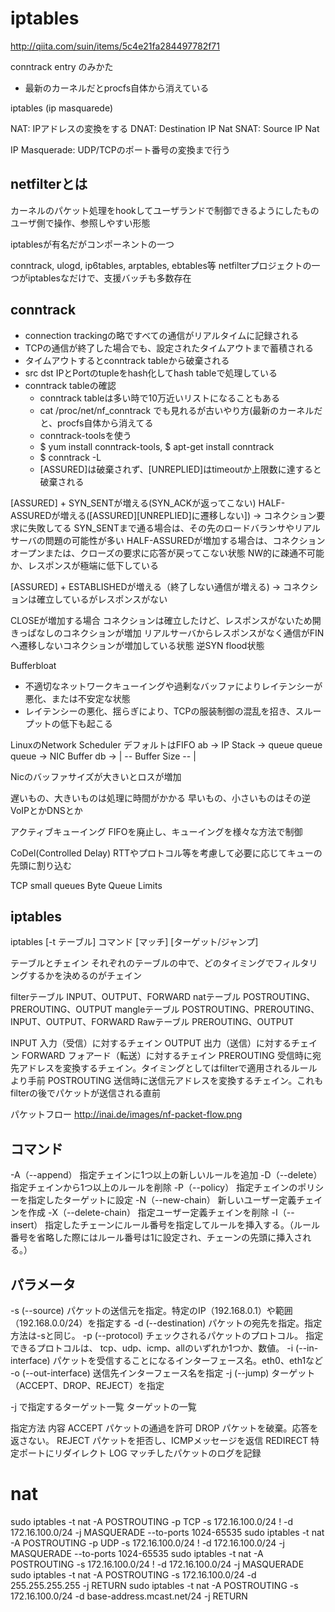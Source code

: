 # iptables


http://qiita.com/suin/items/5c4e21fa284497782f71



conntrack entry のみかた
* 最新のカーネルだとprocfs自体から消えている

iptables (ip masquarede)


NAT: IPアドレスの変換をする
DNAT: Destination IP Nat
SNAT: Source IP Nat

IP Masquerade: UDP/TCPのポート番号の変換まで行う


## netfilterとは
カーネルのパケット処理をhookしてユーザランドで制御できるようにしたもの
ユーザ側で操作、参照しやすい形態

iptablesが有名だがコンポーネントの一つ

conntrack, ulogd, ip6tables, arptables, ebtables等
netfilterプロジェクトの一つがiptablesなだけで、支援バッチも多数存在

## conntrack
* connection trackingの略ですべての通信がリアルタイムに記録される
* TCPの通信が終了した場合でも、設定されたタイムアウトまで蓄積される
* タイムアウトするとconntrack tableから破棄される
* src dst IPとPortのtupleをhash化してhash tableで処理している
* conntrack tableの確認
  * conntrack tableは多い時で10万近いリストになることもある
  * cat /proc/net/nf_conntrack でも見れるが古いやり方(最新のカーネルだと、procfs自体から消えてる
  * conntrack-toolsを使う
  * $ yum install conntrack-tools, $ apt-get install conntrack
  * $ conntrack -L
  * [ASSURED]は破棄されず、[UNREPLIED]はtimeoutか上限数に達すると破棄される

[ASSURED] + SYN_SENTが増える(SYN_ACKが返ってこない)
HALF-ASSUREDが増える([ASSURED][UNREPLIED]に遷移しない])
-> コネクション要求に失敗してる
SYN_SENTまで通る場合は、その先のロードバランサやリアルサーバの問題の可能性が多い
HALF-ASSUREDが増加する場合は、コネクションオープンまたは、クローズの要求に応答が戻ってこない状態
NW的に疎通不可能か、レスポンスが極端に低下している


[ASSURED] + ESTABLISHEDが増える（終了しない通信が増える)
-> コネクションは確立しているがレスポンスがない

CLOSEが増加する場合
コネクションは確立したけど、レスポンスがないため開きっぱなしのコネクションが増加
リアルサーバからレスポンスがなく通信がFINへ遷移しないコネクションが増加している状態
逆SYN flood状態



Bufferbloat
* 不適切なネットワークキューイングや過剰なバッファによりレイテンシーが悪化、または不安定な状態
* レイテンシーの悪化、揺らぎにより、TCPの服装制御の混乱を招き、スループットの低下も起こる

LinuxのNetwork Scheduler デフォルトはFIFO
ab ->  IP Stack ->  queue queue queue ->  NIC Buffer
db ->               | -- Buffer Size -- |

Nicのバッファサイズが大きいとロスが増加

遅いもの、大きいものは処理に時間がかかる
早いもの、小さいものはその逆 VoIPとかDNSとか


アクティブキューイング
FIFOを廃止し、キューイングを様々な方法で制御

CoDel(Controlled Delay)
RTTやプロトコル等を考慮して必要に応じてキューの先頭に割り込む


TCP small queues
Byte Queue Limits




## iptables


iptables [-t テーブル] コマンド [マッチ] [ターゲット/ジャンプ]


テーブルとチェイン
それぞれのテーブルの中で、どのタイミングでフィルタリングするかを決めるのがチェイン

filterテーブル  INPUT、OUTPUT、FORWARD
natテーブル POSTROUTING、PREROUTING、OUTPUT
mangleテーブル  POSTROUTING、PREROUTING、INPUT、OUTPUT、FORWARD
Rawテーブル PREROUTING、OUTPUT

INPUT   入力（受信）に対するチェイン
OUTPUT  出力（送信）に対するチェイン
FORWARD フォアード（転送）に対するチェイン
PREROUTING  受信時に宛先アドレスを変換するチェイン。タイミングとしてはfilterで適用されるルールより手前
POSTROUTING 送信時に送信元アドレスを変換するチェイン。これもfilterの後でパケットが送信される直前


パケットフロー
http://inai.de/images/nf-packet-flow.png



## コマンド
-A（--append）  指定チェインに1つ以上の新しいルールを追加
-D（--delete）  指定チェインから1つ以上のルールを削除
-P（--policy）  指定チェインのポリシーを指定したターゲットに設定
-N（--new-chain）   新しいユーザー定義チェインを作成
-X（--delete-chain）    指定ユーザー定義チェインを削除
-I（--insert）  指定したチェーンにルール番号を指定してルールを挿入する。（ルール番号を省略した際にはルール番号は1に設定され、チェーンの先頭に挿入される。）


## パラメータ
-s (--source)   パケットの送信元を指定。特定のIP（192.168.0.1）や範囲（192.168.0.0/24）を指定する
-d (--destination)  パケットの宛先を指定。指定方法は-sと同じ。
-p (--protocol) チェックされるパケットのプロトコル。 指定できるプロトコルは、 tcp、udp、icmp、allのいずれか1つか、数値。
-i (--in-interface) パケットを受信することになるインターフェース名。eth0、eth1など
-o (--out-interface)    送信先インターフェース名を指定
-j (--jump) ターゲット（ACCEPT、DROP、REJECT）を指定



-j で指定するターゲット一覧
ターゲットの一覧

指定方法    内容
ACCEPT  パケットの通過を許可
DROP    パケットを破棄。応答を返さない。
REJECT  パケットを拒否し、ICMPメッセージを返信
REDIRECT    特定ポートにリダイレクト
LOG マッチしたパケットのログを記録



# nat
sudo iptables -t nat -A POSTROUTING -p TCP -s 172.16.100.0/24 ! -d 172.16.100.0/24 -j MASQUERADE --to-ports 1024-65535
sudo iptables -t nat -A POSTROUTING -p UDP -s 172.16.100.0/24 ! -d 172.16.100.0/24 -j MASQUERADE --to-ports 1024-65535
sudo iptables -t nat -A POSTROUTING -s 172.16.100.0/24 ! -d 172.16.100.0/24 -j MASQUERADE
sudo iptables -t nat -A POSTROUTING -s 172.16.100.0/24 -d 255.255.255.255 -j RETURN
sudo iptables -t nat -A POSTROUTING -s 172.16.100.0/24 -d base-address.mcast.net/24 -j RETURN


